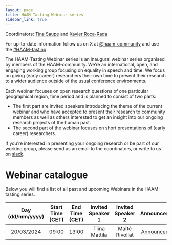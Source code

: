 ```yaml
---
layout: page
title: HAAM-Tasting Webinar series
sidebar_link: true
---
```


Coordinators: [Tina Saupe](mailto:tsaupe@live.de) and [Xavier Roca-Rada](mailto:xavier.rocarada@adelaide.edu.au)

For up-to-date information follow us on X at [@haam_community](https://twitter.com/HAAM_community) and use the [#HAAM-tasting](https://twitter.com/hashtag/HAAM-Tasting). 

The HAAM-Tasting Webinar series is an inaugural webinar series organised by members of the HAAM-community. We’re an international, open, and engaging working group focusing on equality in speech and time. We focus on giving (early career) researchers their own time to present their research to a wider audience outside of the usual conference environments.

Each webinar focuses on open research questions of one particular geographical region, time period and is planned to consist of two parts:
- The first part are invited speakers introducing the theme of the current webinar and who have accepted to present their research to community members as well as others interested to get an insight into our ongoing research projects of the human past.
- The second part of the webinar focuses on short presentations of (early career) researchers.

If you’re interested in presenting your ongoing research or be part of our working group, please send us an email to the coordinators, or write to us on [slack](https://join.slack.com/t/haam-community/shared_invite/zt-1xoeh4d42-ZzuAWVTyQpKoFmuezBTdMA). 

# Webinar catalogue

Below you will find a list of all past and upcoming Webinars in the HAAM-tasting series.

| Day (dd/mm/yyyy) | Start Time (CET) | End Time (CET) | Invited Speaker 1 | Invited Speaker 2 | Announcement |
|:-:|:-:|:-:|:-:|:-:|:-:|
| 20/03/2024 | 09:00 | 13:00 | Tiina Mattila | Maïté Rivollat | [Announcement](/events/2024/03/01/event/) |

